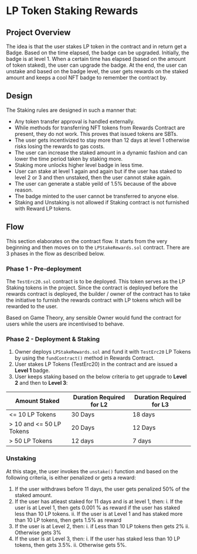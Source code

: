 # LP Token Staking Rewards

## Project Overview
The idea is that the user stakes LP token in the contract and in return get a Badge. Based on the time elapsed, the badge can be upgraded. Initially, the badge is at level 1. When a certain time has elapsed (based on the amount of token staked), the user can upgrade the badge.
At the end, the user can unstake and based on the badge level, the user gets rewards on the staked amount and keeps a cool NFT badge to remember the contract by.

## Design
The Staking rules are designed in such a manner that:
- Any token transfer approval is handled externally.
- While methods for transferring NFT tokens from Rewards Contract are present, they do not work. This proves that issued tokens are SBTs.
- The user gets incentivized to stay more than 12 days at level 1 otherwise risks losing the rewards to gas costs.
- The user can increase the staked amount in a dynamic fashion and can lower the time period taken by staking more.
- Staking more unlocks higher level badge in less time.
- User can stake at level 1 again and again but if the user has staked to level 2 or 3 and then unstaked, then the user cannot stake again.
- The user can generate a stable yeild of 1.5% because of the above reason.
- The badge minted to the user cannot be transferred to anyone else.
- Staking and Unstaking is not allowed if Staking contract is not furnished with Reward LP tokens.

## Flow

This section elaborates on the contract flow. It starts from the very beginning and then moves on to the `LPStakeRewards.sol` contract. There are 3 phases in the flow as described below.

### Phase 1 - Pre-deployment
The `TestErc20.sol` contract is to be deployed. This token serves as the LP Staking tokens in the project. Since the contract is deployed before the rewards contract is deployed, the builder / owner of the contract has to take the initiative to furnish the rewards contract with LP tokens which will be rewarded to the user. 

Based on Game Theory, any sensible Owner would fund the contract for users while the users are incentivised to behave.

### Phase 2 - Deployment & Staking
1. Owner deploys `LPStakeRewards.sol` and fund it with `TestErc20` LP Tokens by using the `fundContract()` method in Rewards Contract.
2. User stakes LP Tokens (TestErc20) in the contract and are issued a **Level 1** badge.
3. User keeps staking based on the below criteria to get upgrade to **Level 2** and then to **Level 3**:

| Amount Staked | Duration Required for L2 | Duration Required for L3 |
| ------------- | ------------------------ | ------------------------ |
| <= 10 LP Tokens | 30 Days | 18 days |
| > 10 and <= 50 LP Tokens | 20 Days | 12 Days |
| > 50 LP Tokens | 12 days | 7 days |

### Unstaking

At this stage, the user invokes the `unstake()` function and based on the following criteria, is either penalized or gets a reward:
1. If the user withdraws before 11 days, the user gets penalized 50% of the staked amount.
2. If the user has atleast staked for 11 days and is at level 1, then:
    i. If the user is at Level 1, then gets 0.001 % as reward if the user has staked less than 10 LP tokens.
    ii. If the user is at Level 1 and has staked more than 10 LP tokens, then gets 1.5% as reward
3. If the user is at Level 2, then:
    i. if Less than 10 LP tokens then gets 2%
    ii. Otherwise gets 3%
4. If the user is at Level 3, then:
    i. If the user has staked less than 10 LP tokens, then gets 3.5%.
    ii. Otherwise gets 5%.



